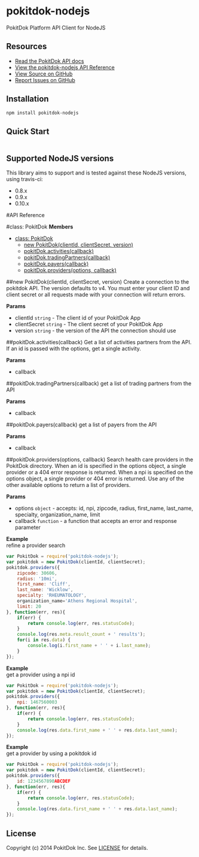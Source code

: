 pokitdok-nodejs
=============

PokitDok Platform API Client for NodeJS

## Resources
* [Read the PokitDok API docs][apidocs]
* [View the pokitdok-nodejs API Reference](#PokitDok)
* [View Source on GitHub][code]
* [Report Issues on GitHub][issues]

[apidocs]: https://platform.pokitdok.com/documentation/v4#/
[code]: https://github.com/PokitDok/pokitdok-nodejs
[issues]: https://github.com/PokitDok/pokitdok-nodejs/issues

## Installation
```bash
npm install pokitdok-nodejs
```

## Quick Start
```javascript
```

## Supported NodeJS versions
This library aims to support and is tested against these NodeJS versions, 
using travis-ci:

* 0.8.x
* 0.9.x
* 0.10.x

#API Reference

<a name="PokitDok"></a>
#class: PokitDok
**Members**

* [class: PokitDok](#PokitDok)
  * [new PokitDok(clientId, clientSecret, version)](#new_PokitDok)
  * [pokitDok.activities(callback)](#PokitDok#activities)
  * [pokitDok.tradingPartners(callback)](#PokitDok#tradingPartners)
  * [pokitDok.payers(callback)](#PokitDok#payers)
  * [pokitDok.providers(options, callback)](#PokitDok#providers)

<a name="new_PokitDok"></a>
##new PokitDok(clientId, clientSecret, version)
Create a connection to the pokitdok API. The version defaults to v4. You must enter your client ID and client secret
or all requests made with your connection will return errors.

**Params**

- clientId `string` - The client id of your PokitDok App
- clientSecret `string` - The client secret of your PokitDok App
- version `string` - the version of the API the connection should use

<a name="PokitDok#activities"></a>
##pokitDok.activities(callback)
Get a list of activities partners from the API. If an id is passed with the options, get a single activity.

**Params**

- callback 

<a name="PokitDok#tradingPartners"></a>
##pokitDok.tradingPartners(callback)
get a list of trading partners from the API

**Params**

- callback 

<a name="PokitDok#payers"></a>
##pokitDok.payers(callback)
get a list of payers from the API

**Params**

- callback 

<a name="PokitDok#providers"></a>
##pokitDok.providers(options, callback)
Search health care providers in the PokitDok directory. When an id is specified in the options object, a single
provider or a 404 error response is returned.  When a npi is specified on the options object, a single provider or
404 error is returned. Use any of the other available options to return a list of providers.

**Params**

- options `object` - accepts: id, npi, zipcode, radius, first_name, last_name, specialty, organization_name, limit
- callback `function` - a function that accepts an error and response parameter

**Example**  
refine a provider search
```javascript
var PokitDok = require('pokitdok-nodejs');
var pokitdok = new PokitDok(clientId, clientSecret);
pokitdok.providers({
    zipcode: 30606,
    radius: '10mi',
    first_name: 'Cliff',
    last_name: 'Wicklow',
    specialty: 'RHEUMATOLOGY',
    organization_name='Athens Regional Hospital',
    limit: 20
}, function(err, res){
    if(err) {
        return console.log(err, res.statusCode);
    }
    console.log(res.meta.result_count + ' results');
    for(i in res.data) {
        console.log(i.first_name + ' ' + i.last_name);
    }
});
```

**Example**  
get a provider using a npi id
```javascript
var PokitDok = require('pokitdok-nodejs');
var pokitdok = new PokitDok(clientId, clientSecret);
pokitdok.providers({
    npi: 1467560003
}, function(err, res){
    if(err) {
        return console.log(err, res.statusCode);
    }
    console.log(res.data.first_name + ' ' + res.data.last_name);
});
```

**Example**  
get a provider by using a pokitdok id
```javascript
var PokitDok = require('pokitdok-nodejs');
var pokitdok = new PokitDok(clientId, clientSecret);
pokitdok.providers({
    id: 1234567890ABCDEF
}, function(err, res){
    if(err) {
        return console.log(err, res.statusCode);
    }
    console.log(res.data.first_name + ' ' + res.data.last_name);
});
```




## License
Copyright (c) 2014 PokitDok Inc. See [LICENSE][] for details.

[license]: LICENSE.txt